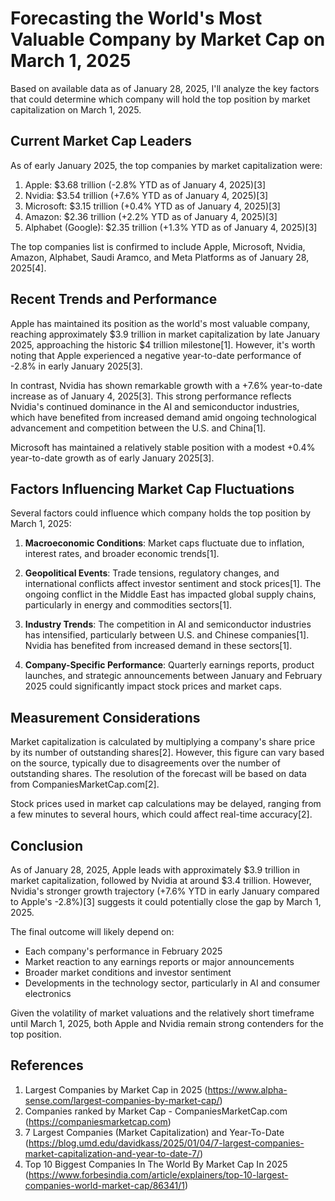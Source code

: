 # Forecasting the World's Most Valuable Company by Market Cap on March 1, 2025

Based on available data as of January 28, 2025, I'll analyze the key factors that could determine which company will hold the top position by market capitalization on March 1, 2025.

## Current Market Cap Leaders

As of early January 2025, the top companies by market capitalization were:

1. Apple: $3.68 trillion (-2.8% YTD as of January 4, 2025)[3]
2. Nvidia: $3.54 trillion (+7.6% YTD as of January 4, 2025)[3]
3. Microsoft: $3.15 trillion (+0.4% YTD as of January 4, 2025)[3]
4. Amazon: $2.36 trillion (+2.2% YTD as of January 4, 2025)[3]
5. Alphabet (Google): $2.35 trillion (+1.3% YTD as of January 4, 2025)[3]

The top companies list is confirmed to include Apple, Microsoft, Nvidia, Amazon, Alphabet, Saudi Aramco, and Meta Platforms as of January 28, 2025[4].

## Recent Trends and Performance

Apple has maintained its position as the world's most valuable company, reaching approximately $3.9 trillion in market capitalization by late January 2025, approaching the historic $4 trillion milestone[1]. However, it's worth noting that Apple experienced a negative year-to-date performance of -2.8% in early January 2025[3].

In contrast, Nvidia has shown remarkable growth with a +7.6% year-to-date increase as of January 4, 2025[3]. This strong performance reflects Nvidia's continued dominance in the AI and semiconductor industries, which have benefited from increased demand amid ongoing technological advancement and competition between the U.S. and China[1].

Microsoft has maintained a relatively stable position with a modest +0.4% year-to-date growth as of early January 2025[3].

## Factors Influencing Market Cap Fluctuations

Several factors could influence which company holds the top position by March 1, 2025:

1. **Macroeconomic Conditions**: Market caps fluctuate due to inflation, interest rates, and broader economic trends[1].

2. **Geopolitical Events**: Trade tensions, regulatory changes, and international conflicts affect investor sentiment and stock prices[1]. The ongoing conflict in the Middle East has impacted global supply chains, particularly in energy and commodities sectors[1].

3. **Industry Trends**: The competition in AI and semiconductor industries has intensified, particularly between U.S. and Chinese companies[1]. Nvidia has benefited from increased demand in these sectors[1].

4. **Company-Specific Performance**: Quarterly earnings reports, product launches, and strategic announcements between January and February 2025 could significantly impact stock prices and market caps.

## Measurement Considerations

Market capitalization is calculated by multiplying a company's share price by its number of outstanding shares[2]. However, this figure can vary based on the source, typically due to disagreements over the number of outstanding shares. The resolution of the forecast will be based on data from CompaniesMarketCap.com[2].

Stock prices used in market cap calculations may be delayed, ranging from a few minutes to several hours, which could affect real-time accuracy[2].

## Conclusion

As of January 28, 2025, Apple leads with approximately $3.9 trillion in market capitalization, followed by Nvidia at around $3.4 trillion. However, Nvidia's stronger growth trajectory (+7.6% YTD in early January compared to Apple's -2.8%)[3] suggests it could potentially close the gap by March 1, 2025.

The final outcome will likely depend on:
- Each company's performance in February 2025
- Market reaction to any earnings reports or major announcements
- Broader market conditions and investor sentiment
- Developments in the technology sector, particularly in AI and consumer electronics

Given the volatility of market valuations and the relatively short timeframe until March 1, 2025, both Apple and Nvidia remain strong contenders for the top position.

## References

1. Largest Companies by Market Cap in 2025 (https://www.alpha-sense.com/largest-companies-by-market-cap/)
2. Companies ranked by Market Cap - CompaniesMarketCap.com (https://companiesmarketcap.com)
3. 7 Largest Companies (Market Capitalization) and Year-To-Date (https://blog.umd.edu/davidkass/2025/01/04/7-largest-companies-market-capitalization-and-year-to-date-7/)
4. Top 10 Biggest Companies In The World By Market Cap In 2025 (https://www.forbesindia.com/article/explainers/top-10-largest-companies-world-market-cap/86341/1)